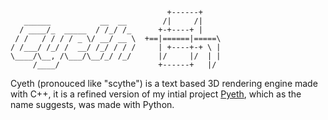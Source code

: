 ```
                                   +------+
   ______           __  __        /|     /|
  / ____/_  _____  / /_/ /_      +-+----+ |
 / /   / / / / _ \/ __/ __ \  +==|======|=====\
/ /___/ /_/ /  __/ /_/ / / /     | +----+-+ \ |
\____/\__, /\___/\__/_/ /_/      |/     |/  | |
     /____/                      +------+   |/ 
```

Cyeth (pronouced like "scythe") is a text based 3D rendering engine made with C++, it is a refined version of my intial project [Pyeth](https://github.com/Grapes42/pyeth), which as the name suggests, was made with Python.